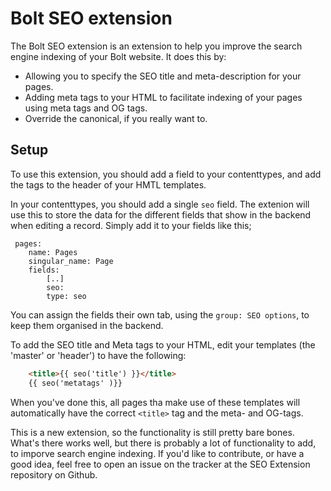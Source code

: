 Bolt SEO extension
==================

The Bolt SEO extension is an extension to help you improve the search engine indexing of your Bolt website. It does this by: 

 - Allowing you to specify the SEO title and meta-description for your pages. 
 - Adding meta tags to your HTML to facilitate indexing of your pages using meta tags and OG tags.
 - Override the canonical, if you really want to. 

Setup
-----

To use this extension, you should add a field to your contenttypes, and add the tags to the header of your HMTL templates.

In your contenttypes, you should add a single `seo` field. The extenion will use this to store the data for the different fields that show in the backend when editing a record. Simply add it to your fields like this; 

```
 pages:
    name: Pages
    singular_name: Page
    fields:
        [..]
        seo: 
        type: seo
```

You can assign the fields their own tab, using the `group: SEO options`, to keep them organised in the backend. 

To add the SEO title and Meta tags to your HTML, edit your templates (the 'master' or 'header') to have the following:

```HTML
    <title>{{ seo('title') }}</title>
    {{ seo('metatags' )}}
```

When you've done this, all pages tha make use of these templates will automatically have the correct `<title>` tag and the meta- and OG-tags. 

This is a new extension, so the functionality is still pretty bare bones. What's there works well, but there is probably a lot of functionality to add, to imporve search engine indexing. If you'd like to contribute, or have a good idea, feel free to open an issue on the tracker at the SEO Extension repository on Github. 
